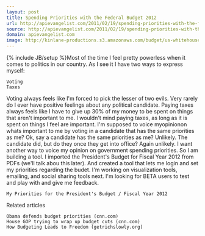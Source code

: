 ```yaml
---
layout: post
title: Spending Priorities with the Federal Budget 2012
url: http://apievangelist.com/2011/02/19/spending-priorities-with-the-federal-budget-2012/
source: http://apievangelist.com/2011/02/19/spending-priorities-with-the-federal-budget-2012/
domain: apievangelist.com
image: http://kinlane-productions.s3.amazonaws.com/budget/us-whitehouse-logo.jpg
---
```

{% include JB/setup %}Most of the time I feel pretty powerless when it comes to politics in our country. As I see it I have two ways to express myself:

	Voting
	Taxes

Voting always feels like I'm forced to pick the lesser of two evils. Very rarely do I ever have positive feelings about any political candidate.
Paying taxes always feels like I have to give up 30% of my money to be spent on things that aren't important to me.
I wouldn't mind paying taxes, as long as it is spent on things I feel are important.
I'm supposed to voice myopinionon whats important to me by voting in a candidate that has the same priorities as me?
Ok, say a candidate has the same priorities as me? Unlikely.  The candidate did, but do they once they get into office? Again unlikely.
I want another way to voice my opinion on government spending priorities.  So I am building a tool.
I imported the President's Budget for Fiscal Year 2012 from PDFs (we'll talk abou this later). And created a tool that lets me login and set my priorities regarding the budet.
I'm working on visualization tools, emailing, and social sharing tools next.
I'm looking for BETA users to test and play with and give me feedback.

	My Priorities for the President's Budget / Fiscal Year 2012

Related articles

	Obama defends budget priorities (cnn.com)
	House GOP trying to wrap up budget cuts (cnn.com)
	How Budgeting Leads to Freedom (getrichslowly.org)

